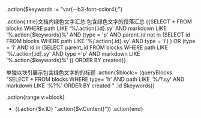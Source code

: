 .action{$keywords := "var(--b3-font-color4);"}

.action{.title}文档内绿色文字汇总
包含绿色文字的段落汇总
{{SELECT * FROM blocks WHERE path LIKE '%/.action{.id}.sy' AND markdown LIKE '%.action{$keywords}%' AND  (type = 'p' AND parent_id not in (SELECT id FROM blocks WHERE path LIKE '%/.action{.id}.sy' AND type = 'i') )  OR (type = 'i' AND id in (SELECT parent_id FROM blocks WHERE path LIKE '%/.action{.id}.sy' AND type ='p' AND markdown LIKE '%.action{$keywords}%' )) ORDER BY created}}

单独以块引展示包含绿色文字的的标题
.action{$block:= (queryBlocks "SELECT * FROM blocks WHERE type= 'h' AND path LIKE '%/?.sy' AND markdown LIKE '%?%' ORDER BY created " .id $keywords)}

.action{range $v:=$block} 
- ((.action{$v.ID} ".action{$v.Content}")) 
.action{end}
